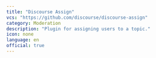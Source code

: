```yaml
---
title: "Discourse Assign"
vcs: "https://github.com/discourse/discourse-assign"
category: Moderation
description: "Plugin for assigning users to a topic."
icon: none
language: en
official: true
---
```

